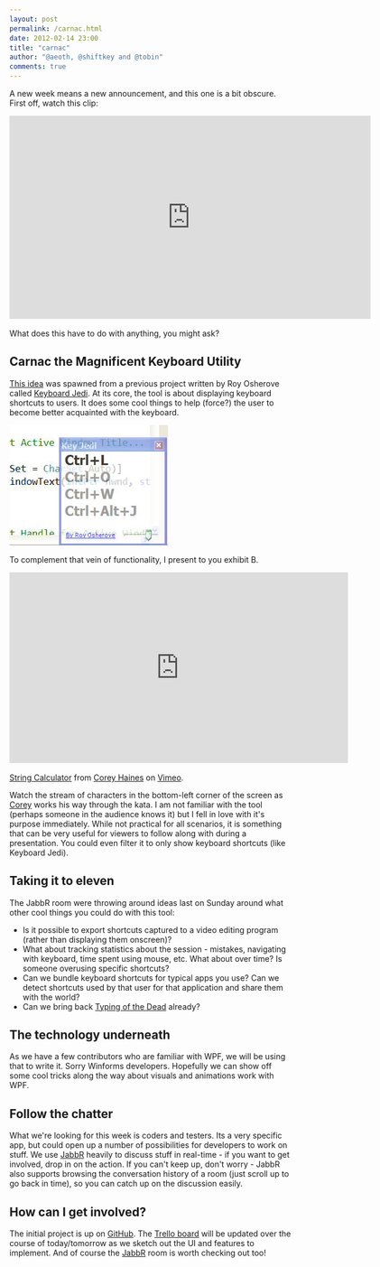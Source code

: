```yaml
--- 
layout: post
permalink: /carnac.html
date: 2012-02-14 23:00
title: "carnac"
author: "@aeoth, @shiftkey and @tobin"
comments: true
---
```



A new week means a new announcement, and this one is a bit obscure. First off, watch this clip:

<object width="640" height="360"><param name="movie" value="http://www.youtube.com/v/9m_dT0wsrGI&hl=en_US&feature=player_embedded&version=3"></param><param name="allowFullScreen" value="true"></param><param name="allowScriptAccess" value="always"></param><embed src="http://www.youtube.com/v/9m_dT0wsrGI&hl=en_US&feature=player_embedded&version=3" type="application/x-shockwave-flash" allowfullscreen="true" allowScriptAccess="always" width="640" height="360"></embed></object>

What does this have to do with anything, you might ask? 

## Carnac the Magnificent Keyboard Utility

[This idea](https://code52.uservoice.com/forums/143105-code-52/suggestions/2517787-keyboard-jedi-log-keyboard-shortcuts-per-applic) was spawned from a previous project written by Roy Osherove called [Keyboard Jedi](http://osherove.com/blog/2007/6/3/train-to-be-a-keyboard-master-with-keyboard-jedi.html). At its core, the tool is about displaying keyboard shortcuts to users. It does some cool things to help (force?) the user to become better acquainted with the keyboard.

![](/img/keyjedi.jpg)

To complement that vein of functionality, I present to you exhibit B.

<iframe src="http://player.vimeo.com/video/7961506?title=0&amp;byline=0&amp;portrait=0" width="600" height="338" frameborder="0" webkitAllowFullScreen mozallowfullscreen allowFullScreen></iframe><p><a href="http://vimeo.com/7961506">String Calculator</a> from <a href="http://vimeo.com/coreyhaines">Corey Haines</a> on <a href="http://vimeo.com">Vimeo</a>.</p>

Watch the stream of characters in the bottom-left corner of the screen as [Corey](http://twitter.com/coreyhaines) works his way through the kata. I am not familiar with the tool (perhaps someone in the audience knows it) but I fell in love with it's purpose immediately. While not practical for all scenarios, it is something that can be very useful for viewers to follow along with during a presentation. You could even filter it to only show keyboard shortcuts (like Keyboard Jedi).

## Taking it to eleven

The JabbR room were throwing around ideas last on Sunday around what other cool things you could do with this tool:

 * Is it possible to export shortcuts captured to a video editing program (rather than displaying them onscreen)?
 * What about tracking statistics about the session - mistakes, navigating with keyboard, time spent using mouse, etc. What about over time? Is someone overusing specific shortcuts?
 * Can we bundle keyboard shortcuts for typical apps you use? Can we detect shortcuts used by that user for that application and share them with the world?
 * Can we bring back [Typing of the Dead](http://en.wikipedia.org/wiki/The_Typing_of_the_Dead) already?
 
## The technology underneath

As we have a few contributors who are familiar with WPF, we will be using that to write it. Sorry Winforms developers. Hopefully we can show off some cool tricks along the way about visuals and animations work with WPF.

## Follow the chatter

What we're looking for this week is coders and testers. Its a very specific app, but could open up a number of possibilities for developers to work on stuff. We use [JabbR](http://jabbr.net/#/rooms/code52) heavily to discuss stuff in real-time - if you want to get involved, drop in on the action. If you can't keep up, don't worry - JabbR also supports browsing the conversation history of a room (just scroll up to go back in time), so you can catch up on the discussion easily.

## How can I get involved?

The initial project is up on [GitHub](http://github.com/Code52/carnac). The [Trello board](https://trello.com/board/carnac/4f38fe6ec2fe26391c4e7d34) will be updated over the course of today/tomorrow as we sketch out the UI and features to implement. And of course the [JabbR](http://jabbr.net/#/rooms/code52) room is worth checking out too!